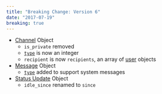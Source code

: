 ```yaml
---
title: "Breaking Change: Version 6"
date: "2017-07-19"
breaking: true
---
```


* [Channel](#DOCS_RESOURCES_CHANNEL/channel-object) Object
  * `is_private` removed
  * [`type`](#DOCS_RESOURCES_CHANNEL/channel-object-channel-types) is now an integer
  * `recipient` is now `recipients`, an array of [user](#DOCS_RESOURCES_USER/user-object) objects
* [Message](#DOCS_RESOURCES_MESSAGE/message-object) Object
  * [`type`](#DOCS_RESOURCES_MESSAGE/message-object-message-types) added to support system messages
* [Status Update](#DOCS_EVENTS_GATEWAY_EVENTS/update-presence-gateway-presence-update-structure) Object
  * `idle_since` renamed to `since`
